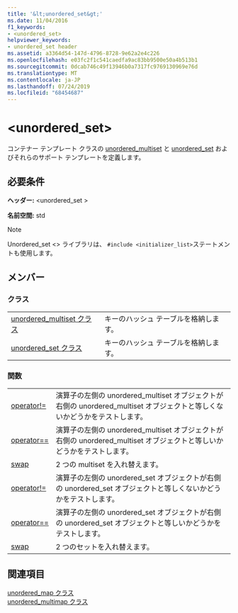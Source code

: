 ```yaml
---
title: '&lt;unordered_set&gt;'
ms.date: 11/04/2016
f1_keywords:
- <unordered_set>
helpviewer_keywords:
- unordered_set header
ms.assetid: a3364d54-147d-4796-8728-9e62a2e4c226
ms.openlocfilehash: e03fc2f1c541caedfa9ac83bb9500e50a4b513b1
ms.sourcegitcommit: 0dcab746c49f13946b0a7317fc9769130969e76d
ms.translationtype: MT
ms.contentlocale: ja-JP
ms.lasthandoff: 07/24/2019
ms.locfileid: "68454687"
---
```

# <a name="ltunorderedsetgt"></a>&lt;unordered_set&gt;

コンテナー テンプレート クラスの [unordered_multiset](../standard-library/unordered-multiset-class.md) と [unordered_set](../standard-library/unordered-set-class.md) およびそれらのサポート テンプレートを定義します。

## <a name="requirements"></a>必要条件

**ヘッダー:** \<unordered_set >

**名前空間:** std

> [!NOTE]
> Unordered_set \<> ライブラリは、 `#include <initializer_list>`ステートメントも使用します。

## <a name="members"></a>メンバー

### <a name="classes"></a>クラス

|||
|-|-|
|[unordered_multiset クラス](../standard-library/unordered-multiset-class.md)|キーのハッシュ テーブルを格納します。|
|[unordered_set クラス](../standard-library/unordered-set-class.md)|キーのハッシュ テーブルを格納します。|

### <a name="functions"></a>関数

|||
|-|-|
|[operator!=](../standard-library/unordered-set-operators.md#op_neq)|演算子の左側の unordered_multiset オブジェクトが右側の unordered_multiset オブジェクトと等しくないかどうかをテストします。|
|[operator==](../standard-library/unordered-set-operators.md#op_eq_eq)|演算子の左側の unordered_multiset オブジェクトが右側の unordered_multiset オブジェクトと等しいかどうかをテストします。|
|[swap](../standard-library/unordered-set-functions.md#swap_unordered_multiset)|2 つの multiset を入れ替えます。|
|[operator!=](../standard-library/unordered-set-operators.md#op_neq)|演算子の左側の unordered_set オブジェクトが右側の unordered_set オブジェクトと等しくないかどうかをテストします。|
|[operator==](../standard-library/unordered-set-operators.md#op_eq_eq)|演算子の左側の unordered_set オブジェクトが右側の unordered_set オブジェクトと等しいかどうかをテストします。|
|[swap](../standard-library/unordered-set-functions.md#swap)|2 つのセットを入れ替えます。|

## <a name="see-also"></a>関連項目

[unordered_map クラス](../standard-library/unordered-map-class.md)\
[unordered_multimap クラス](../standard-library/unordered-multimap-class.md)
